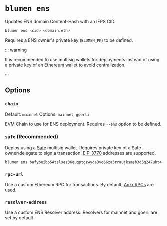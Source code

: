 # `blumen ens`

Updates ENS domain Content-Hash with an IFPS CID.

```sh
blumen ens <cid> <domain.eth>
```

Requires a ENS owner's private key (`BLUMEN_PK`) to be defined.

::: warning

It is recommended to use multisig wallets for deployments instead of using a private key of an Ethereum wallet to avoid centralization.

:::

## Options

### `chain`

Default: `mainnet`
Options: `mainnet`, `goerli`

EVM Chain to use for ENS deployment. Requires `--ens` option to be defined.

### `safe` (Recommended)

Deploy using a [Safe](https://safe.global) multisig wallet. Requires private key of a Safe owner/delegate to sign a transaction. [EIP-3770](https://eips.ethereum.org/EIPS/eip-3770) addresses are supported.

```sh
blumen ens bafybeibp54tslsez36quqptgzwyda3vo66za3rraujksmsb3d5q247uht4 v1rtl.eth --safe gor:0x1234567890000000000000000000000000000000 --chain goerli
```

### `rpc-url`

Use a custom Ethereum RPC for transactions. By default, [Ankr RPCs](https://ankr.com/rpc) are used.

### `resolver-address`

Use a custom ENS Resolver address. Resolvers for mainnet and goerli are set by default.